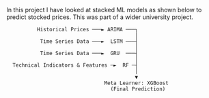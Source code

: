 In this project I have looked at stacked ML models as shown below to predict stocked prices. This was part of a wider university project.
```
          Historical Prices ───► ARIMA ───┐
                                          │
           Time Series Data ───►  LSTM ───┤
                                          │
           Time Series Data ───►  GRU  ───┤
                                          │
  Technical Indicators & Features ─►  RF ─┤
                                          │
                                          ▼
                                Meta Learner: XGBoost
                                  (Final Prediction)
```
